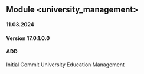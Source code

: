 ## Module <university_management>

#### 11.03.2024
#### Version 17.0.1.0.0
#### ADD
Initial Commit  University Education Management
